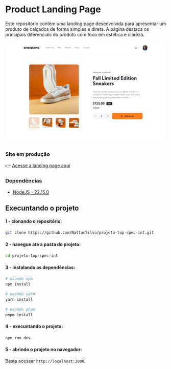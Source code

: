 # Product Landing Page

Este repositório contém uma landing page desenvolvida para apresentar um produto de calçados de forma simples e direta. A página destaca os principais diferenciais do produto com foco em estética e clareza.

<img src="./public/desktop-design.jpg" alt="Degisng Desktop" />

### Site em produção

👉 [Acesse a landing page aqui](https://)

### Dependências

- [NodeJS - 22.15.0](https://nodejs.org/en/download)

## Execuntando o projeto

#### 1 - clonando o repositório:

```bash
git clone https://github.com/NattanSilva/projeto-top-spec-int.git
```

#### 2 - navegue ate a pasta do projeto:

```bash
cd projeto-top-spec-int
```

#### 3 - instalando as dependências:

```bash
# usando npm
npm install
```

```bash
# usando yarn
yarn install
```

```bash
# usando phpm
pnpm install
```

#### 4 - execuntando o projeto:

```bash
npm run dev
```

#### 5 - abrindo o projeto no navegador:

Basta acessar <code>http://localhost:3000</code>.
